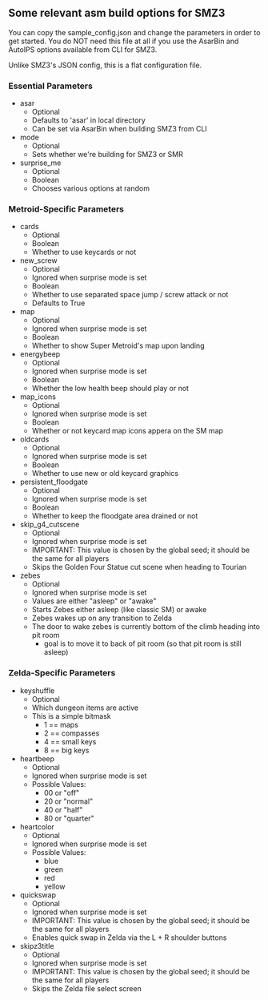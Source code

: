 
## Some relevant asm build options for SMZ3

You can copy the sample_config.json and change the parameters in order
to get started. You do NOT need this file at all if you use the AsarBin
and AutoIPS options available from CLI for SMZ3.

Unlike SMZ3's JSON config, this is a flat configuration file.

### Essential Parameters

- asar
    - Optional
    - Defaults to 'asar' in local directory
    - Can be set via AsarBin when building SMZ3 from CLI
- mode
    - Optional
    - Sets whether we're building for SMZ3 or SMR
- surprise_me
    - Optional
    - Boolean
    - Chooses various options at random

### Metroid-Specific Parameters

- cards
    - Optional
    - Boolean
    - Whether to use keycards or not
- new_screw
    - Optional
    - Ignored when surprise mode is set
    - Boolean
    - Whether to use separated space jump / screw attack or not
    - Defaults to True
- map
    - Optional
    - Ignored when surprise mode is set
    - Boolean
    - Whether to show Super Metroid's map upon landing
- energybeep
    - Optional
    - Ignored when surprise mode is set
    - Boolean
    - Whether the low health beep should play or not
- map_icons
    - Optional
    - Ignored when surprise mode is set
    - Boolean
    - Whether or not keycard map icons appera on the SM map
- oldcards
    - Optional
    - Ignored when surprise mode is set
    - Boolean
    - Whether to use new or old keycard graphics
- persistent_floodgate
    - Optional
    - Ignored when surprise mode is set
    - Boolean
    - Whether to keep the floodgate area drained or not
- skip_g4_cutscene
    - Optional
    - Ignored when surprise mode is set
    - IMPORTANT: This value is chosen by the global seed;
        it should be the same for all players
    - Skips the Golden Four Statue cut scene when heading to Tourian
- zebes
    - Optional
    - Ignored when surprise mode is set
    - Values are either "asleep" or "awake"
    - Starts Zebes either asleep (like classic SM) or awake
    - Zebes wakes up on any transition to Zelda
    - The door to wake zebes is currently bottom of the climb heading into pit room
        - goal is to move it to back of pit room (so that pit room is still asleep)

### Zelda-Specific Parameters

- keyshuffle
    - Optional
    - Which dungeon items are active
    - This is a simple bitmask
        - 1 == maps
        - 2 == compasses
        - 4 == small keys
        - 8 == big keys
- heartbeep
    - Optional
    - Ignored when surprise mode is set
    - Possible Values:
        - 00 or "off"
        - 20 or "normal"
        - 40 or "half"
        - 80 or "quarter"
- heartcolor
    - Optional
    - Ignored when surprise mode is set
    - Possible Values:
        - blue
        - green
        - red
        - yellow
- quickswap
    - Optional
    - Ignored when surprise mode is set
    - IMPORTANT: This value is chosen by the global seed;
        it should be the same for all players
    - Enables quick swap in Zelda via the L + R shoulder buttons
- skipz3title
    - Optional
    - Ignored when surprise mode is set
    - IMPORTANT: This value is chosen by the global seed;
        it should be the same for all players
    - Skips the Zelda file select screen
